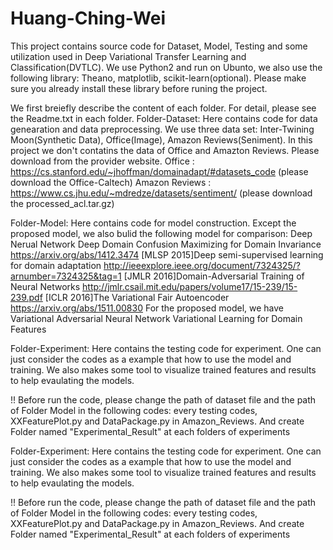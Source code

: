 # Huang-Ching-Wei
This project contains source code for Dataset, Model, Testing and some utilization used in Deep Variational Transfer Learning and Classification(DVTLC).
We use Python2 and run on Ubunto, we also use the following library: Theano, matplotlib, scikit-learn(optional).
Please make sure you already install these library before runing the project.

We first breiefly describe the content of each folder. For detail, please see the Readme.txt in each folder.
Folder-Dataset:
Here contains code for data genearation and data preprocessing.
We use three data set: Inter-Twining Moon(Synthetic Data), Office(Image), Amazon Reviews(Seniment).
In this project we don't contatins the data of Office and Amazton Reviews.
Please download from the provider website.
Office : https://cs.stanford.edu/~jhoffman/domainadapt/#datasets_code (please download the Office-Caltech)
Amazon Reviews : https://www.cs.jhu.edu/~mdredze/datasets/sentiment/ (please download the processed_acl.tar.gz)

Folder-Model:
Here contains code for model construction.
Except the proposed model, we also bulid the following model for comparison:
Deep Nerual Network
Deep Domain Confusion Maximizing for Domain Invariance
    https://arxiv.org/abs/1412.3474
[MLSP 2015]Deep semi-supervised learning for domain adaptation
    http://ieeexplore.ieee.org/document/7324325/?arnumber=7324325&tag=1
[JMLR 2016]Domain-Adversarial Training of Neural Networks
    http://jmlr.csail.mit.edu/papers/volume17/15-239/15-239.pdf
[ICLR 2016]The Variational Fair Autoencoder
    https://arxiv.org/abs/1511.00830
For the proposed model, we have
Variational Adversarial Neural Network
Variational Learning for Domain Features

Folder-Experiment:
Here contains the testing code for experiment.
One can just consider the codes as a example that how to use the model and training.
We also makes some tool to visualize trained features and results to help evaulating the models.

!! Before run the code, please change the path of dataset file and the path of Folder Model in the following codes: every testing codes, XXFeaturePlot.py and DataPackage.py in Amazon_Reviews.
And create Folder named "Experimental_Result" at each folders of experiments



Folder-Experiment:
Here contains the testing code for experiment.
One can just consider the codes as a example that how to use the model and training.
We also makes some tool to visualize trained features and results to help evaulating the models.



!! Before run the code, please change the path of dataset file and the path of Folder Model in the following codes: every testing codes, XXFeaturePlot.py and DataPackage.py in Amazon_Reviews.
And create Folder named "Experimental_Result" at each folders of experiments

